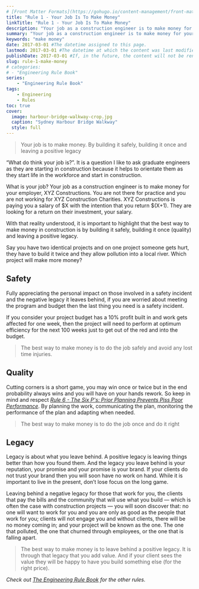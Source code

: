 ```yaml
---
# [Front Matter Formats](https://gohugo.io/content-management/front-matter/)
title: "Rule 1 - Your Job Is To Make Money"
linkTitle: "Rule 1 - Your Job Is To Make Money"
description: "Your job as a construction engineer is to make money for your employer."
summary: "Your job as a construction engineer is to make money for your employer."
keywords: "make money"
date: 2017-03-01 #The datetime assigned to this page.
lastmod: 2017-03-01 #The datetime at which the content was last modified.
publishDate: 2017-03-01 #If, in the future, the content will not be rendered unless the --buildFuture flag is passed to Hugo.
slug: rule-1-make-money
# categories:
# - "Engineering Rule Book"
series:
    - "Engineering Rule Book"
tags:
    - Engineering
    - Rules
toc: true
cover:
  image: harbour-bridge-walkway-crop.jpg
  caption: "Sydney Harbour Bridge Walkway"
  style: full
---
```


> Your job is to make money. By building it safely, building it once and leaving a positive legacy

“What do think your job is?”. It is a question I like to ask graduate engineers as they are starting in construction because it helps to orientate them as they start life in the workforce and start in construction.

What is your job? Your job as a construction engineer is to make money for your employer, XYZ Constructions. You are not there for practice and you are not working for XYZ Construction Charities. XYZ Constructions is paying you a salary of $X with the intention that you return $(X+1). They are looking for a return on their investment, your salary.

With that reality understood, it is important to highlight that the best way to make money in construction is by building it safely, building it once (quality) and leaving a positive legacy.

Say you have two identical projects and on one project someone gets hurt, they have to build it twice and they allow pollution into a local river. Which project will make more money?

## Safety

Fully appreciating the personal impact on those involved in a safety incident and the negative legacy it leaves behind, if you are worried about meeting the program and budget then the last thing you need is a safety incident.

If you consider your project budget has a 10% profit built in and work gets affected for one week, then the project will need to perform at optimum efficiency for the next 100 weeks just to get out of the red and into the budget.

> The best way to make money is to do the job safely and avoid any lost time injuries.

## Quality

Cutting corners is a short game, you may win once or twice but in the end probability always wins and you will have on your hands rework. So keep in mind and respect *[Rule 6 - The Six P's: Prior Planning Prevents Piss Poor Performance](/engineering-rules/rule-6-respect-the-6-ps/)*. By planning the work, communicating the plan, monitoring the performance of the plan and adapting when needed.

> The best way to make money is to do the job once and do it right

## Legacy

Legacy is about what you leave behind. A positive legacy is leaving things better than how you found them. And the legacy you leave behind is your reputation, your promise and your promise is your brand. If your clients do not trust your brand then you will soon have no work on hand. While it is important to live in the present, don’t lose focus on the long game.

Leaving behind a negative legacy for those that work for you, the clients that pay the bills and the community that will use what you build — which is often the case with construction projects — you will soon discover that: no one will want to work for you and you are only as good as the people that work for you; clients will not engage you and without clients, there will be no money coming in; and your project will be known as the one. The one that polluted, the one that churned through employees, or the one that is falling apart.

> The best way to make money is to leave behind a positive legacy. It is through that legacy that you add value. And if your client sees the value they will be happy to have you build something else (for the right price).

*Check out [The Engineering Rule Book](/engineering-rules/) for the other rules.*
